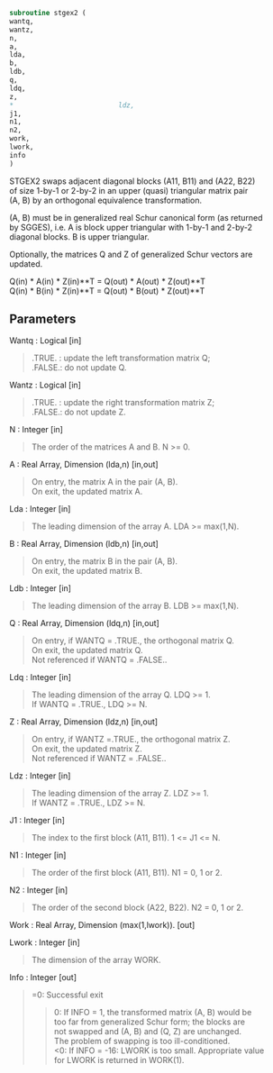 ```fortran  
subroutine stgex2 (  
wantq,  
wantz,  
n,  
a,  
lda,  
b,  
ldb,  
q,  
ldq,  
z,  
*                          ldz,  
j1,  
n1,  
n2,  
work,  
lwork,  
info  
)  
```  
  
STGEX2 swaps adjacent diagonal blocks (A11, B11) and (A22, B22)  
of size 1-by-1 or 2-by-2 in an upper (quasi) triangular matrix pair  
(A, B) by an orthogonal equivalence transformation.  
  
(A, B) must be in generalized real Schur canonical form (as returned  
by SGGES), i.e. A is block upper triangular with 1-by-1 and 2-by-2  
diagonal blocks. B is upper triangular.  
  
Optionally, the matrices Q and Z of generalized Schur vectors are  
updated.  
  
Q(in) * A(in) * Z(in)**T = Q(out) * A(out) * Z(out)**T  
Q(in) * B(in) * Z(in)**T = Q(out) * B(out) * Z(out)**T  
  
  
## Parameters  
Wantq : Logical [in]  
> .TRUE. : update the left transformation matrix Q;  
> .FALSE.: do not update Q.  
  
Wantz : Logical [in]  
> .TRUE. : update the right transformation matrix Z;  
> .FALSE.: do not update Z.  
  
N : Integer [in]  
> The order of the matrices A and B. N >= 0.  
  
A : Real Array, Dimension (lda,n) [in,out]  
> On entry, the matrix A in the pair (A, B).  
> On exit, the updated matrix A.  
  
Lda : Integer [in]  
> The leading dimension of the array A. LDA >= max(1,N).  
  
B : Real Array, Dimension (ldb,n) [in,out]  
> On entry, the matrix B in the pair (A, B).  
> On exit, the updated matrix B.  
  
Ldb : Integer [in]  
> The leading dimension of the array B. LDB >= max(1,N).  
  
Q : Real Array, Dimension (ldq,n) [in,out]  
> On entry, if WANTQ = .TRUE., the orthogonal matrix Q.  
> On exit, the updated matrix Q.  
> Not referenced if WANTQ = .FALSE..  
  
Ldq : Integer [in]  
> The leading dimension of the array Q. LDQ >= 1.  
> If WANTQ = .TRUE., LDQ >= N.  
  
Z : Real Array, Dimension (ldz,n) [in,out]  
> On entry, if WANTZ =.TRUE., the orthogonal matrix Z.  
> On exit, the updated matrix Z.  
> Not referenced if WANTZ = .FALSE..  
  
Ldz : Integer [in]  
> The leading dimension of the array Z. LDZ >= 1.  
> If WANTZ = .TRUE., LDZ >= N.  
  
J1 : Integer [in]  
> The index to the first block (A11, B11). 1 <= J1 <= N.  
  
N1 : Integer [in]  
> The order of the first block (A11, B11). N1 = 0, 1 or 2.  
  
N2 : Integer [in]  
> The order of the second block (A22, B22). N2 = 0, 1 or 2.  
  
Work : Real Array, Dimension (max(1,lwork)). [out]  
  
Lwork : Integer [in]  
> The dimension of the array WORK.  
  
Info : Integer [out]  
> =0: Successful exit  
> >0: If INFO = 1, the transformed matrix (A, B) would be  
> too far from generalized Schur form; the blocks are  
> not swapped and (A, B) and (Q, Z) are unchanged.  
> The problem of swapping is too ill-conditioned.  
> <0: If INFO = -16: LWORK is too small. Appropriate value  
> for LWORK is returned in WORK(1).  
  
